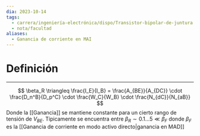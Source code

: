 ```yaml
---
dia: 2023-10-14
tags:
  - carrera/ingeniería-electrónica/dispo/Transistor-bipolar-de-juntura
  - nota/facultad
aliases:
  - Ganancia de corriente en MAI
---
```

# Definición
---
$$ \beta_R \triangleq \frac{I_E}{I_B} = \frac{A_{BE}}{A_{DC}} \cdot \frac{D_n^B}{D_p^C} \cdot \frac{W_C}{W_B} \cdot \frac{N_{dC}}{N_{aB}} $$
Donde la [[Ganancia]] se mantiene constante para un cierto rango de tensión de $V_{BE}$. Típicamente se encuentra entre $\beta_R \sim 0.1 \dots 5 \ll \beta_F$ donde $\beta_F$ es la [[Ganancia de corriente en modo activo directo|ganancia en MAD]]